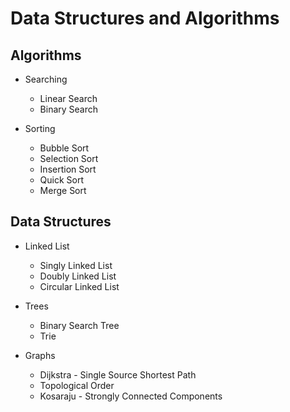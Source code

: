 # Data Structures and Algorithms

## Algorithms

* Searching
	* Linear Search
	* Binary Search

* Sorting
	* Bubble Sort
	* Selection Sort
	* Insertion Sort
	* Quick Sort
	* Merge Sort

## Data Structures

* Linked List
	* Singly Linked List
	* Doubly Linked List
	* Circular Linked List

* Trees
	* Binary Search Tree
	* Trie

* Graphs
	* Dijkstra - Single Source Shortest Path
	* Topological Order
	* Kosaraju - Strongly Connected Components